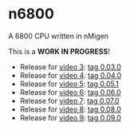 # n6800

A 6800 CPU written in nMigen

This is a **WORK IN PROGRESS**!

* Release for [video 3](https://youtu.be/aLQqOxnVMOQ): [tag 0.03.0](https://github.com/RobertBaruch/n6800/tree/0.03.0)
* Release for [video 4](https://youtu.be/xqMtyCu4lME): [tag 0.04.0](https://github.com/RobertBaruch/n6800/tree/0.04.0)
* Release for [video 5](https://youtu.be/9MMb9dSnNvo): [tag 0.05.1](https://github.com/RobertBaruch/n6800/tree/0.05.1)
* Release for [video 6](https://youtu.be/C6sUaElP9hA): [tag 0.06.0](https://github.com/RobertBaruch/n6800/tree/0.06.0)
* Release for [video 7](https://youtu.be/AerXEa84jsc): [tag 0.07.0](https://github.com/RobertBaruch/n6800/tree/0.07.0)
* Release for [video 8](https://youtu.be/6acCiGBjM6s): [tag 0.08.0](https://github.com/RobertBaruch/n6800/tree/0.08.0)
* Release for [video 9](https://youtu.be/Xe1cbCZIaKQ): [tag 0.09.0](https://github.com/RobertBaruch/n6800/tree/0.09.0)
